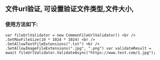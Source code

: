 ## 文件url验证, 可设置验证文件类型,文件大小,
### 使用方法如下:
`
var fileUrlValidator = new CommonFileUrlValidator() <br />
    .SetMaxFileSize(10 * 1024 * 1024) <br />
    .SetAllowTextFileExtensions(".txt") <br />
    .SetAllowImageFileExtensions(".jpg", ".png")
var validateResult = await fileUrlValidator.ValidateAsync("https://www.test.com/1.jpg");
`
